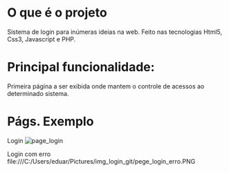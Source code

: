 # O que é o projeto
Sistema de login para inúmeras ideias na web. Feito nas tecnologias Html5, Css3, Javascript e PHP.

# Principal funcionalidade:
Primeira página a ser exibida onde mantem o controle de acessos ao determinado sistema.

# Págs. Exemplo

Login
![page_login](https://user-images.githubusercontent.com/40076527/41622653-a5b8ce48-73e6-11e8-9637-ffb57a6911b6.PNG)

Login com erro
file:///C:/Users/eduar/Pictures/img_login_git/pege_login_erro.PNG